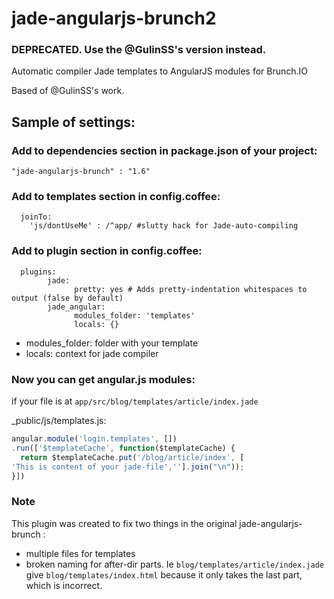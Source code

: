 jade-angularjs-brunch2
=====================


### **DEPRECATED**. Use the @GulinSS's version instead.

Automatic compiler Jade templates to AngularJS modules for Brunch.IO

Based of @GulinSS's work.

## Sample of settings:

### Add to dependencies section in package.json of your project:

`` "jade-angularjs-brunch" : "1.6" `` 

### Add to templates section in config.coffee:

      joinTo: 
        'js/dontUseMe' : /^app/ #slutty hack for Jade-auto-compiling

### Add to plugin section in config.coffee:

      plugins:
            jade:
                  pretty: yes # Adds pretty-indentation whitespaces to output (false by default)
            jade_angular:
                  modules_folder: 'templates'
                  locals: {}

* modules_folder: folder with your template
* locals: context for jade compiler

### Now you can get angular.js modules:

if your file is at `app/src/blog/templates/article/index.jade`

_public/js/templates.js:

```js
angular.module('login.templates', [])
.run(['$templateCache', function($templateCache) {
  return $templateCache.put('/blog/article/index', [
'This is content of your jade-file',''].join("\n"));
}])
```

### Note

This plugin was created to fix two things in the original jade-angularjs-brunch :

 - multiple files for templates
 - broken naming for after-dir parts. Ie `blog/templates/article/index.jade` give `blog/templates/index.html` because it only takes the last part, which is incorrect.
